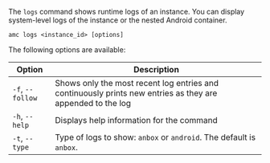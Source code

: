 The `logs` command shows runtime logs of an instance. You can display system-level logs of the instance or the nested Android container.

    amc logs <instance_id> [options]

The following options are available:

| Option | Description |
|--------|-------------|
|`-f`, `--follow` | Shows only the most recent log entries and continuously prints new entries as they are appended to the log |
| `-h`, `--help` | Displays help information for the command |
| `-t`, `--type` | Type of logs to show: `anbox` or `android`. The default is `anbox`. |
